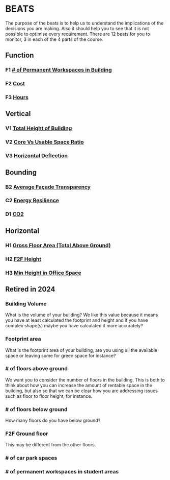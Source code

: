 # BEATS 
The purpose of the beats is to help us to understand the implications of the decisions you are making. Also it should help you to see that it is not possible to optimise every requirement. There are 12 beats for you to monitor, 3 in each of the 4 parts of the course.



## Function

### F1 [# of Permanent Workspaces in Building](/PermanentWorkspacesInBuilding/README.md)
### F2 [Cost](/Cost/README.md)
### F3 [Hours](/Hours/README.md)

## Vertical
### V1 [Total Height of Building](/TotalHeightOfBuilding/README.md)
### V2 [Core Vs Usable Space Ratio](/CoverVsUsableSpaceRatio/README.md)
### V3 [Horizontal Deflection](/HorizontalDeflection/README.md)

## Bounding
### B2 [Average Façade Transparency](/AverageFacadeTransparency/README.md)
### C2 [Energy Resilience](/EnergyResilience/README.md)
### D1 [CO2](/CO2/README.md)

## Horizontal
### H1 [Gross Floor Area (Total Above Ground)](/GrossFloorArea/README.md)
### H2 [F2F Height](/F2FHeight/README.md)
### H3 [Min Height in Office Space](/MinHeightInOfficeSpace/README.md)


<!--
## A Analyse

### A1: [Gross Floor Area (Total Above Ground)](/A1_GrossFloorArea/README.md)

### A2: [Total Height of Building](/A2_TotalHeightOfBuilding/README.md)

### A3: [F2F Height](/A3_F2FHeight/README.md)

##  B Optioneer

### B1 [# of Permanent Workspaces in Building](/B1_PermanentWorkspacesInBuilding/README.md)

### B2 [Average Façade Transparency](/B2_AverageFacadeTransparency/README.md)

### B3 [Min Height in Office Space](/B3_MinHeightInOfficeSpace/README.md)

## C Integrate

### C1 [Core Vs Usable Space Ratio](/C1_CoverVsUsableSpaceRatio/README.md)

### C2 [Energy Resilience](/C2_EnergyResilience/README.md)

### C3 [Horizontal Deflection](/C3_HorizontalDeflection/README.md)

## D Detail

### D1 [CO2](/D1_CO2/README.md)

### D2 [Cost](/D2_Cost/README.md)

### D3: [Hours](/D3_Hours/README.md)

***
-->
## Retired in 2024

### Building Volume 
What is the volume of your building? We like this value because it means you have at least calculated the footprint and height and if you have complex shape(s) maybe you have calculated it more accurately? 

### Footprint area 
What is the footprint area of your building, are you using all the available space or leaving some for green space for instance? 

### # of floors above ground 
We want you to consider the number of floors in the building. This is both to think about how you can increase the amount of rentable space in the building, but also so that we can be clear how you are addressing issues such as floor to floor height, for instance. 

### # of floors below ground 
How many floors do you have below ground? 

### F2F Ground floor 
This may be different from the other floors. 
### # of car park spaces 

### # of permanent workspaces in student areas

